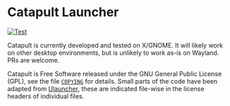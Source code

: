 Catapult Launcher
=================

[![Test](https://github.com/otsaloma/catapult/workflows/Test/badge.svg)](https://github.com/otsaloma/catapult/actions)

Catapult is currently developed and tested on X/GNOME. It will likely
work on other desktop environments, but is unlikely to work as-is on
Wayland. PRs are welcome.

Catapult is Free Software released under the GNU General Public License
(GPL), see the file [`COPYING`](COPYING) for details. Small parts of the
code have been adapted from [Ulauncher][], these are indicated file-wise
in the license headers of individual files.

[Ulauncher]: https://github.com/Ulauncher/Ulauncher
